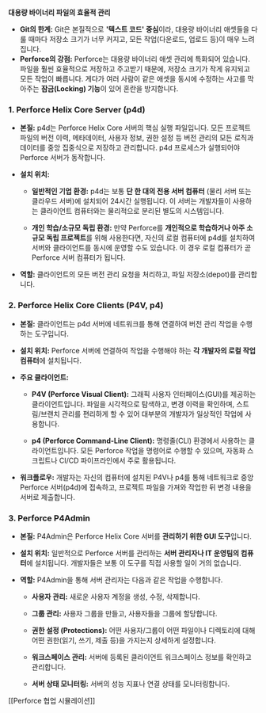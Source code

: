 ---
---

**대용량 바이너리 파일의 효율적 관리**

- **Git의 한계:** Git은 본질적으로 **'텍스트 코드' 중심**이라, 대용량 바이너리 애셋들을 다룰 때마다 저장소 크기가 너무 커지고, 모든 작업(다운로드, 업로드 등)이 매우 느려집니다.
- **Perforce의 강점:** Perforce는 대용량 바이너리 애셋 관리에 특화되어 있습니다. 파일을 훨씬 효율적으로 저장하고 주고받기 때문에, 저장소 크기가 작게 유지되고 모든 작업이 빠릅니다. 게다가 여러 사람이 같은 애셋을 동시에 수정하는 사고를 막아주는 **잠금(Locking) 기능**이 있어 혼란을 방지합니다.

### 1. Perforce Helix Core Server (p4d)

- **본질:** p4d는 Perforce Helix Core 서버의 핵심 실행 파일입니다. 모든 프로젝트 파일의 버전 이력, 메타데이터, 사용자 정보, 권한 설정 등 버전 관리의 모든 로직과 데이터를 중앙 집중식으로 저장하고 관리합니다. p4d 프로세스가 실행되어야 Perforce 서버가 동작합니다.
    
- **설치 위치:**
    
    - **일반적인 기업 환경:** p4d는 보통 **단 한 대의 전용 서버 컴퓨터** (물리 서버 또는 클라우드 서버)에 설치되어 24시간 실행됩니다. 이 서버는 개발자들이 사용하는 클라이언트 컴퓨터와는 물리적으로 분리된 별도의 시스템입니다.
        
    - **개인 학습/소규모 독립 환경:** 만약 Perforce를 **개인적으로 학습하거나 아주 소규모 독립 프로젝트**를 위해 사용한다면, 자신의 로컬 컴퓨터에 p4d를 설치하여 서버와 클라이언트를 동시에 운영할 수도 있습니다. 이 경우 로컬 컴퓨터가 곧 Perforce 서버 컴퓨터가 됩니다.
        
- **역할:** 클라이언트의 모든 버전 관리 요청을 처리하고, 파일 저장소(depot)를 관리합니다.
    

### 2. Perforce Helix Core Clients (P4V, p4)

- **본질:** 클라이언트는 p4d 서버에 네트워크를 통해 연결하여 버전 관리 작업을 수행하는 도구입니다.
    
- **설치 위치:** Perforce 서버에 연결하여 작업을 수행해야 하는 **각 개발자의 로컬 작업 컴퓨터**에 설치됩니다.
    
- **주요 클라이언트:**
    
    - **P4V (Perforce Visual Client):** 그래픽 사용자 인터페이스(GUI)를 제공하는 클라이언트입니다. 파일을 시각적으로 탐색하고, 변경 이력을 확인하며, 스트림/브랜치 관리를 편리하게 할 수 있어 대부분의 개발자가 일상적인 작업에 사용합니다.
        
    - **p4 (Perforce Command-Line Client):** 명령줄(CLI) 환경에서 사용하는 클라이언트입니다. 모든 Perforce 작업을 명령어로 수행할 수 있으며, 자동화 스크립트나 CI/CD 파이프라인에서 주로 활용됩니다.
        
- **워크플로우:** 개발자는 자신의 컴퓨터에 설치된 P4V나 p4를 통해 네트워크로 중앙 Perforce 서버(p4d)에 접속하고, 프로젝트 파일을 가져와 작업한 뒤 변경 내용을 서버로 제출합니다.
    

### 3. Perforce P4Admin

- **본질:** P4Admin은 Perforce Helix Core 서버를 **관리하기 위한 GUI 도구**입니다.
    
- **설치 위치:** 일반적으로 Perforce 서버를 관리하는 **서버 관리자나 IT 운영팀의 컴퓨터**에 설치됩니다. 개발자들은 보통 이 도구를 직접 사용할 일이 거의 없습니다.
    
- **역할:** P4Admin을 통해 서버 관리자는 다음과 같은 작업을 수행합니다.
    
    - **사용자 관리:** 새로운 사용자 계정을 생성, 수정, 삭제합니다.
        
    - **그룹 관리:** 사용자 그룹을 만들고, 사용자들을 그룹에 할당합니다.
        
    - **권한 설정 (Protections):** 어떤 사용자/그룹이 어떤 파일이나 디렉토리에 대해 어떤 권한(읽기, 쓰기, 제출 등)을 가지는지 상세하게 설정합니다.
        
    - **워크스페이스 관리:** 서버에 등록된 클라이언트 워크스페이스 정보를 확인하고 관리합니다.
        
    - **서버 상태 모니터링:** 서버의 성능 지표나 연결 상태를 모니터링합니다.

[[Perforce 협업 시뮬레이션]]